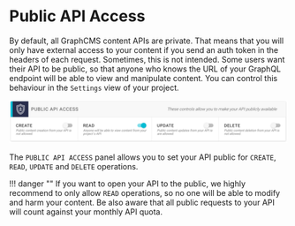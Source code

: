# Public API Access

By default, all GraphCMS content APIs are private. That means that you will only have external access to your content if you send an auth token in the headers of each request. Sometimes, this is not intended. Some users want their API to be public, so that anyone who knows the URL of your GraphQL endpoint will be able to view and manipulate content. You can control this behaviour in the `Settings` view of your project.


![Screenshot](../img/guides/public_api_access.png)


The `PUBLIC API ACCESS` panel allows you to set your API public for `CREATE`, `READ`, `UPDATE` and `DELETE` operations.

!!! danger ""
    If you want to open your API to the public, we highly recommend to only allow `READ` operations, so no one will be able to modify and harm your content. Be also aware that all public requests to your API will count against your monthly API quota.
